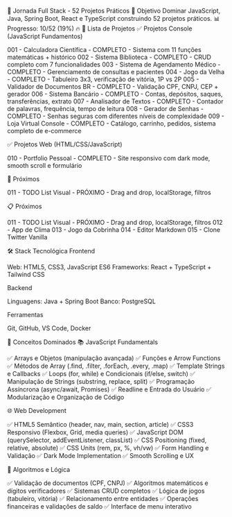 🚀 Jornada Full Stack - 52 Projetos Práticos
🎯 Objetivo
Dominar JavaScript, Java, Spring Boot, React e TypeScript construindo 52 projetos práticos.
📊 Progresso: 10/52 (19%) 🔥
📂 Lista de Projetos
✅ Projetos Console (JavaScript Fundamentos)

001 - Calculadora Científica - COMPLETO - Sistema com 11 funções matemáticas + histórico
002 - Sistema Biblioteca - COMPLETO - CRUD completo com 7 funcionalidades
003 - Sistema de Agendamento Médico - COMPLETO - Gerenciamento de consultas e pacientes
004 - Jogo da Velha - COMPLETO - Tabuleiro 3x3, verificação de vitória, 1P vs 2P
005 - Validador de Documentos BR - COMPLETO - Validação CPF, CNPJ, CEP + gerador
006 - Sistema Bancário - COMPLETO - Contas, depósitos, saques, transferências, extrato
007 - Analisador de Textos - COMPLETO - Contador de palavras, frequência, tempo de leitura
008 - Gerador de Senhas - COMPLETO - Senhas seguras com diferentes níveis de complexidade
009 - Loja Virtual Console - COMPLETO - Catálogo, carrinho, pedidos, sistema completo de e-commerce

✅ Projetos Web (HTML/CSS/JavaScript)

010 - Portfolio Pessoal - COMPLETO - Site responsivo com dark mode, smooth scroll e formulário

🔄 Próximos

011 - TODO List Visual - PRÓXIMO - Drag and drop, localStorage, filtros

📋 Próximos

011 - TODO List Visual - PRÓXIMO - Drag and drop, localStorage, filtros
012 - App de Clima
013 - Jogo da Cobrinha
014 - Editor Markdown
015 - Clone Twitter Vanilla

🛠️ Stack Tecnológica
Frontend

Web: HTML5, CSS3, JavaScript ES6
Frameworks: React + TypeScript + Tailwind CSS

Backend

Linguagens: Java + Spring Boot
Banco: PostgreSQL

Ferramentas

Git, GitHub, VS Code, Docker

🧠 Conceitos Dominados
📚 JavaScript Fundamentals

✅ Arrays e Objetos (manipulação avançada)
✅ Funções e Arrow Functions
✅ Métodos de Array (.find, .filter, .forEach, .every, .map)
✅ Template Strings e Callbacks
✅ Loops (for, while) e Condicionais (if/else, switch)
✅ Manipulação de Strings (substring, replace, split)
✅ Programação Assíncrona (async/await, Promises)
✅ Readline e Entrada do Usuário
✅ Modularização e Organização de Código

🌐 Web Development

✅ HTML5 Semântico (header, nav, main, section, article)
✅ CSS3 Responsivo (Flexbox, Grid, media queries)
✅ JavaScript DOM (querySelector, addEventListener, classList)
✅ CSS Positioning (fixed, relative, absolute)
✅ CSS Units (rem, px, %, vh/vw)
✅ Form Handling e Validação
✅ Dark Mode Implementation
✅ Smooth Scrolling e UX

🎯 Algoritmos e Lógica

✅ Validação de documentos (CPF, CNPJ)
✅ Algoritmos matemáticos e dígitos verificadores
✅ Sistemas CRUD completos
✅ Lógica de jogos (tabuleiro, vitória)
✅ Relacionamento entre entidades
✅ Operações financeiras e validações de saldo
✅ Interface de menu interativo

